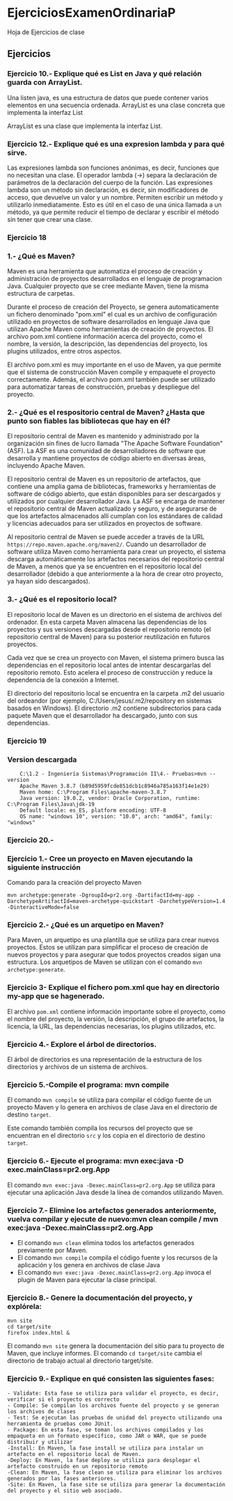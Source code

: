 # EjerciciosExamenOrdinariaP
Hoja de Ejercicios de clase

## Ejercicios

### Ejercicio 10.- Explique qué es List en Java y qué relación guarda con ArrayList.

Una listen java, es una estructura de datos que puede contener varios elementos en una secuencia ordenada.
ArrayList es una clase concreta que implementa la interfaz List

ArrayList es una clase que implementa la interfaz List.


### Ejercicio 12.- Explique qué es una expresion lambda y para qué sirve.
Las expresiones lambda son funciones anónimas, es decir, funciones que no necesitan una clase. El operador lambda (->) separa la declaración de parámetros de la declaración del cuerpo de la función. Las expresiones lambda son un método sin declaración, es decir, sin modificadores de acceso, que devuelve un valor y un nombre. Permiten escribir un método y utilizarlo inmediatamente. Esto es útil en el caso de una única llamada a un método, ya que permite reducir el tiempo de declarar y escribir el método sin tener que crear una clase.


### Ejercicio 18

### 1.- ¿Qué es Maven?

Maven es una herramienta que automatiza el proceso de creación y administración de proyectos desarrollados en el lenguaje de programacion Java.
Cualquier proyecto que se cree mediante Maven, tiene la misma estructura de carpetas. 

Durante el proceso de creación del Proyecto, se genera automaticamente un fichero denominado "pom.xml" el cual es un archivo de configuración utilizado en proyectos de software desarrollados en lenguaje Java que utilizan Apache Maven como herramientas de creación de proyectos. El archivo pom.xml contiene información acerca del proyecto, como el nombre, la versión, la descripción, las dependencias del proyecto, los plugins utilizados, entre otros aspectos.

El archivo pom.xml es muy importante en el uso de Maven, ya que permite que el sistema de construcción Maven compile y empaquete el proyecto correctamente. Además, el archivo pom.xml también puede ser utilizado para automatizar tareas de construcción, pruebas y despliegue del proyecto.

### 2.- ¿Qué es el respositorio central de Maven? ¿Hasta que punto son fiables las bibliotecas que hay en él?

El repositorio central de Maven es mantenido y administrado por la organización sin fines de lucro llamada "The Apache Software Foundation" (ASF). La ASF es una comunidad de desarrolladores de software que desarrolla y mantiene proyectos de código abierto en diversas áreas, incluyendo Apache Maven.

El repositorio central de Maven es un repositorio de artefactos, que contiene una amplia gama de bibliotecas, frameworks y herramientas de software de código abierto, que están disponibles para ser descargados y utilizados por cualquier desarrollador Java. La ASF se encarga de mantener el repositorio central de Maven actualizado y seguro, y de asegurarse de que los artefactos almacenados allí cumplan con los estándares de calidad y licencias adecuados para ser utilizados en proyectos de software.

Al repositorio central de Maven se puede acceder a través de la URL `https://repo.maven.apache.org/maven2/`. Cuando un desarrollador de software utiliza Maven como herramienta para crear un proyecto, el sistema descarga automáticamente los artefactos necesarios del repositorio central de Maven, a menos que ya se encuentren en el repositorio local del desarrollador (debido a que anteriormente a la hora de crear otro proyecto, ya hayan sido descargados).

### 3.- ¿Qué es el repositorio local?

El repositorio local de Maven es un directorio en el sistema de archivos del ordenador. En esta carpeta Maven almacena las dependencias de los proyectos y sus versiones descargadas desde el repositorio remoto (el repositorio central de Maven) para su posterior reutilización en futuros proyectos.

Cada vez que se crea un proyecto con Maven, el sistema primero busca las dependencias en el repositorio local antes de intentar descargarlas del repositorio remoto. Esto acelera el proceso de construcción y reduce la dependencia de la conexión a Internet.

El directorio del repositorio local se encuentra en la carpeta .m2 del usuario del ordeandor (por ejemplo, C:/Users/jesus/.m2/repository en sistemas basados en Windows). El directorio .m2 contiene subdirectorios para cada paquete Maven que el desarrollador ha descargado, junto con sus dependencias.

### Ejercicio 19
### Version descargada
```
    C:\1.2 - Ingeniería Sistemas\Programación II\4.- Pruebas>mvn --version
    Apache Maven 3.8.7 (b89d5959fcde851dcb1c8946a785a163f14e1e29)
    Maven home: C:\Program Files\apache-maven-3.8.7
    Java version: 19.0.2, vendor: Oracle Corporation, runtime: C:\Program Files\Java\jdk-19
    Default locale: es_ES, platform encoding: UTF-8
    OS name: "windows 10", version: "10.0", arch: "amd64", family: "windows"
```

### Ejercicio 20.-

### Ejercicio 1.- Cree un proyecto en Maven ejecutando la siguiente instrucción

Comando para la creación del proyecto Maven
```
mvn archetype:generate -DgroupId=pr2.org -DartifactId=my-app -DarchetypeArtifactId=maven-archetype-quickstart -DarchetypeVersion=1.4 -DinteractiveMode=false
```

### Ejercicio 2.- ¿Qué es un arquetipo en Maven?

Para Maven, un arquetipo es una plantilla que se utiliza para crear nuevos proyectos. Estos se utilizan para simplificar el proceso de creación de nuevos proyectos y para asegurar que todos proyectos creados sigan una estructura.
Los arquetipos de Maven se utilizan con el comando `mvn archetype:generate`.



### Ejercicio 3- Explique el fichero pom.xml que hay en directorio my-app que se hagenerado.

El archivo `pom.xml` contiene información importante sobre el proyecto, como el nombre del proyecto, la versión, la descripción, el grupo de artefactos, la licencia, la URL, las dependencias necesarias, los plugins utilizados, etc.

### Ejercicio 4.- Explore el árbol de directorios.

El árbol de directorios es una representación de la estructura de los directorios y archivos de un sistema de archivos.

### Ejercicio 5.-Compile el programa: mvn compile

El comando `mvn compile` se utiliza para compilar el código fuente de un proyecto Maven y lo genera en archivos de clase Java en el directorio de destino `target`.

Este comando también compila los recursos del proyecto que se encuentran en el directorio `src` y los copia en el directorio de destino `target`.


### Ejercicio 6.- Ejecute el programa: mvn exec:java -D exec.mainClass=pr2.org.App

El comando `mvn exec:java -Dexec.mainClass=pr2.org.App` se utiliza para ejecutar una aplicación Java desde la línea de comandos utilizando Maven.

### Ejercicio 7.- Elimine los artefactos generados anteriormente, vuelva compilar y ejecute de nuevo:mvn clean compile /  mvn exec:java -Dexec.mainClass=pr2.org.App

- El comando `mvn clean` elimina todos los artefactos generados previamente por Maven.
- El comando `mvn compile` compila el código fuente y los recursos de la aplicación y los genera en archivos de clase Java
- El comando `mvn exec:java -Dexec.mainClass=pr2.org.App` invoca el plugin de Maven para ejecutar la clase principal.

### Ejercicio 8.- Genere la documentación del proyecto, y explórela:
```
mvn site
cd target/site
firefox index.html &
```
El comando `mvn site` genera la documentación del sitio para tu proyecto de Maven, que incluye informes.
El comando `cd target/site` cambia el directorio de trabajo actual al directorio target/site.

### Ejercicio 9.- Explique en qué consisten las siguientes fases:
```
- Validate: Esta fase se utiliza para validar el proyecto, es decir, verificar si el proyecto es correcto
- Compile: Se compilan los archivos fuente del proyecto y se generan los archivos de clases 
- Test: Se ejecutan las pruebas de unidad del proyecto utilizando una herramienta de pruebas como JUnit.
- Package: En esta fase, se toman los archivos compilados y los empaqueta en un formato específico, como JAR o WAR, que se puede distribuir y utilizar
-Install: En Maven, la fase install se utiliza para instalar un artefacto en el repositorio local de Maven.
-Deploy: En Maven, la fase deploy se utiliza para desplegar el artefacto construido en un repositorio remoto
-Clean: En Maven, la fase clean se utiliza para eliminar los archivos generados por las fases anteriores.
-Site: En Maven, la fase site se utiliza para generar la documentación del proyecto y el sitio web asociado.
```

